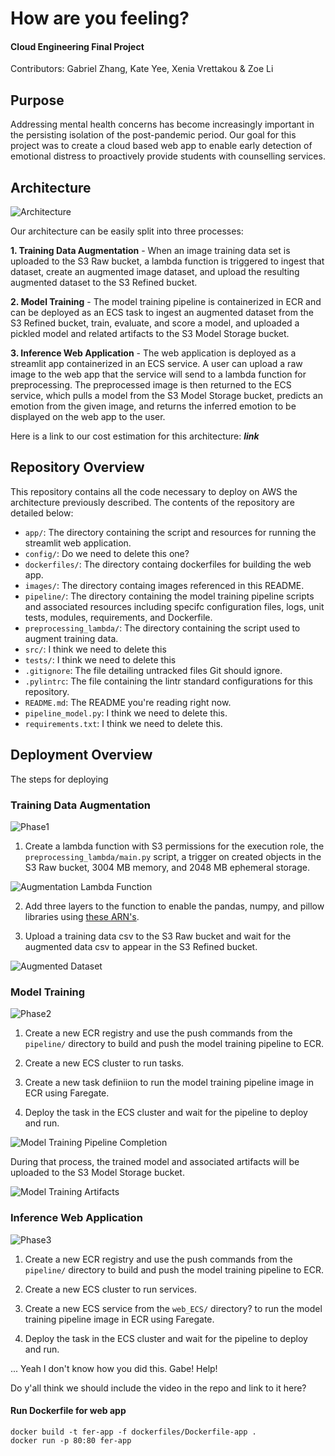# How are you feeling?
#### Cloud Engineering Final Project

Contributors: Gabriel Zhang, Kate Yee, Xenia Vrettakou & Zoe Li

## Purpose
Addressing mental health concerns has become increasingly important in the persisting isolation of the post-pandemic period. Our goal for this project was to create a cloud based web app to enable early detection of emotional distress to proactively provide students with counselling services.


## Architecture
![Architecture](./images/architecture.png)

Our architecture can be easily split into three processes:

**1. Training Data Augmentation** - When an image training data set is uploaded to the S3 Raw bucket, a lambda function is triggered to ingest that dataset, create an augmented image dataset, and upload the resulting augmented dataset to the S3 Refined bucket.

**2. Model Training** - The model training pipeline is containerized in ECR and can be deployed as an ECS task to ingest an augmented dataset from the S3 Refined bucket, train, evaluate, and score a model, and uploaded a pickled model and related artifacts to the S3 Model Storage bucket.

**3. Inference Web Application** - The web application is deployed as a streamlit app containerized in an ECS service. A user can upload a raw image to the web app that the service will send to a lambda function for preprocessing. The preprocessed image is then returned to the ECS service, which pulls a model from the S3 Model Storage bucket, predicts an emotion from the given image, and returns the inferred emotion to be displayed on the web app to the user.

Here is a link to our cost estimation for this architecture: ***link***

## Repository Overview
This repository contains all the code necessary to deploy on AWS the architecture previously described. The contents of the repository are detailed below:

- `app/`: The directory containing the script and resources for running the streamlit web application.
- `config/`: Do we need to delete this one?
- `dockerfiles/`: The directory containg dockerfiles for building the web app.
- `images/`: The directory containg images referenced in this README.
- `pipeline/`: The directory containing the model training pipeline scripts and associated resources including specifc configuration files, logs, unit tests, modules, requirements, and Dockerfile.
- `preprocessing_lambda/`: The directory containing the script used to augment training data.
- `src/`: I think we need to delete this
- `tests/`: I think we need to delete this
- `.gitignore`: The file detailing untracked files Git should ignore.
- `.pylintrc`: The file containing the lintr standard configurations for this repository.
- `README.md`: The README you're reading right now.
- `pipeline_model.py`: I think we need to delete this.
- `requirements.txt`: I think we need to delete this.

## Deployment Overview
The steps for deploying 

### Training Data Augmentation
![Phase1](./images/phase1.png)

1. Create a lambda function with S3 permissions for the execution role, the `preprocessing_lambda/main.py` script, a trigger on created objects in the S3 Raw bucket, 3004 MB memory, and 2048 MB ephemeral storage.

![Augmentation Lambda Function](./images/augmenting_lambda_config.png)

2. Add three layers to the function to enable the pandas, numpy, and pillow libraries using [these ARN's](https://api.klayers.cloud/api/v2/p3.12/layers/latest/us-east-2/html).

3. Upload a training data csv to the S3 Raw bucket and wait for the augmented data csv to appear in the S3 Refined bucket.

![Augmented Dataset](./images/augmented_data.png)

### Model Training
![Phase2](./images/phase2.png)

1. Create a new ECR registry and use the push commands from the `pipeline/` directory to build and push the model training pipeline to ECR.
   
2. Create a new ECS cluster to run tasks.
  
3. Create a new task definiion to run the model training pipeline image in ECR using Faregate.

4. Deploy the task in the ECS cluster and wait for the pipeline to deploy and run.

![Model Training Pipeline Completion](./images/model_pipeline_completion.png)

During that process, the trained model and associated artifacts will be uploaded to the S3 Model Storage bucket.

![Model Training Artifacts](./images/model_artifacts.png)

### Inference Web Application
![Phase3](./images/phase3.png)

1. Create a new ECR registry and use the push commands from the `pipeline/` directory to build and push the model training pipeline to ECR.
   
2. Create a new ECS cluster to run services.
  
3. Create a new ECS service from the `web_ECS/` directory? to run the model training pipeline image in ECR using Faregate.

4. Deploy the task in the ECS cluster and wait for the pipeline to deploy and run.

... Yeah I don't know how you did this. Gabe! Help!

Do y'all think we should include the video in the repo and link to it here?


#### Run Dockerfile for web app 
```
docker build -t fer-app -f dockerfiles/Dockerfile-app .
docker run -p 80:80 fer-app
```
